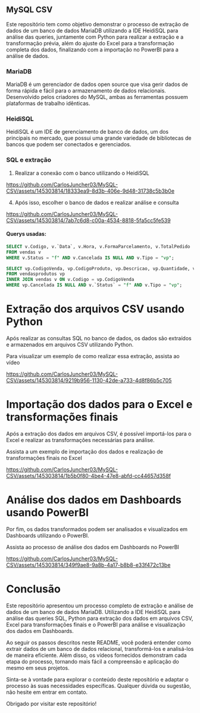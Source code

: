 ## MySQL CSV

Este repositório tem como objetivo demonstrar o processo de extração de dados de um banco de dados MariaDB utilizando a IDE HeidiSQL para análise das queries, juntamente com Python para realizar a extração e a transformação prévia, além do ajuste do Excel para a transformação completa dos dados, finalizando com a importação no PowerBI para a análise de dados.

### MariaDB

MariaDB é um gerenciador de dados open source que visa gerir dados de forma rápida e fácil para o armazenamento de dados relacionais. Desenvolvido pelos criadores do MySQL, ambas as ferramentas possuem plataformas de trabalho idênticas.

### HeidiSQL

HeidiSQL é um IDE de gerenciamento de banco de dados, um dos principais no mercado, que possui uma grande variedade de bibliotecas de bancos que podem ser conectados e gerenciados.

### SQL e extração

1. Realizar a conexão com o banco utilizando o HeidiSQL
  
https://github.com/CarlosJuncher03/MySQL-CSV/assets/145303814/18333ea9-8d3b-406e-9d48-31738c5b3b0e
   
4. Após isso, escolher o banco de dados e realizar análise e consulta

https://github.com/CarlosJuncher03/MySQL-CSV/assets/145303814/7ab7c6d8-c00a-4534-8818-5fa5cc5fe539

#### Querys usadas:

```sql
SELECT v.Codigo, v.`Data`, v.Hora, v.FormaParcelamento, v.TotalPedido
FROM vendas v
WHERE v.Status = "f" AND v.Cancelada IS NULL AND v.Tipo = "vp";

SELECT vp.CodigoVenda, vp.CodigoProduto, vp.Descricao, vp.Quantidade, vp.ValorUnitario, vp.ValorTotal
FROM vendasprodutos vp
INNER JOIN vendas v ON v.Codigo = vp.CodigoVenda
WHERE vp.Cancelada IS NULL AND v.`Status` = "f" AND v.Tipo = "vp";
```
# Extração dos arquivos CSV usando Python

Após realizar as consultas SQL no banco de dados, os dados são extraídos e armazenados em arquivos CSV utilizando Python.

Para visualizar um exemplo de como realizar essa extração, assista ao vídeo

https://github.com/CarlosJuncher03/MySQL-CSV/assets/145303814/9219b956-1130-42de-a733-4d8f86b5c705

# Importação dos dados para o Excel e transformações finais

Após a extração dos dados em arquivos CSV, é possível importá-los para o Excel e realizar as transformações necessárias para análise.

Assista a um exemplo de importação dos dados e realização de transformações finais no Excel

https://github.com/CarlosJuncher03/MySQL-CSV/assets/145303814/1b5b0f80-4be4-47e8-abfd-cc44657d358f

# Análise dos dados em Dashboards usando PowerBI

Por fim, os dados transformados podem ser analisados e visualizados em Dashboards utilizando o PowerBI.

Assista ao processo de análise dos dados em Dashboards no PowerBI 

https://github.com/CarlosJuncher03/MySQL-CSV/assets/145303814/349f9ae8-9a8b-4a17-b8b8-e33f472c13be

# Conclusão

Este repositório apresentou um processo completo de extração e análise de dados de um banco de dados MariaDB. Utilizando a IDE HeidiSQL para análise das queries SQL, Python para extração dos dados em arquivos CSV, Excel para transformações finais e o PowerBI para análise e visualização dos dados em Dashboards.

Ao seguir os passos descritos neste README, você poderá entender como extrair dados de um banco de dados relacional, transformá-los e analisá-los de maneira eficiente. Além disso, os vídeos fornecidos demonstram cada etapa do processo, tornando mais fácil a compreensão e aplicação do mesmo em seus projetos.

Sinta-se à vontade para explorar o conteúdo deste repositório e adaptar o processo às suas necessidades específicas. Qualquer dúvida ou sugestão, não hesite em entrar em contato.

Obrigado por visitar este repositório!

